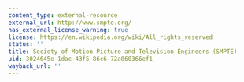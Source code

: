 ```yaml
---
content_type: external-resource
external_url: http://www.smpte.org/
has_external_license_warning: true
license: https://en.wikipedia.org/wiki/All_rights_reserved
status: ''
title: Society of Motion Picture and Television Engineers (SMPTE)
uid: 3024645e-1dac-43f5-86c6-72a060366ef1
wayback_url: ''
---
```

